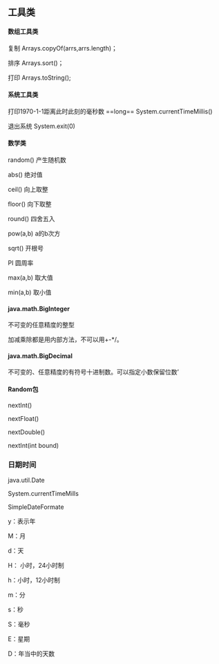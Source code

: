## 工具类



#### 数组工具类

复制 Arrays.copyOf(arrs,arrs.length)；

排序 Arrays.sort()；

打印 Arrays.toString();



#### 系统工具类

打印1970-1-1距离此时此刻的毫秒数  ==long== System.currentTimeMillis()

退出系统 System.exit(0)



#### 数学类

random() 产生随机数

abs()  绝对值

ceil() 向上取整

floor() 向下取整

round() 四舍五入

pow(a,b) a的b次方

sqrt() 开根号



PI 圆周率

max(a,b) 取大值

min(a,b) 取小值



#### java.math.BigInteger

不可变的任意精度的整型

加减乘除都是用内部方法，不可以用+-*/。



#### java.math.BigDecimal

不可变的、任意精度的有符号十进制数。可以指定小数保留位数’



#### Random包

nextInt()

nextFloat()

nextDouble()

nextInt(int bound)







### 日期时间

java.util.Date

System.currentTimeMills



SimpleDateFormate

y：表示年

M：月

d：天

H： 小时，24小时制

h：小时，12小时制

m：分

s：秒

S：毫秒

E：星期

D：年当中的天数
